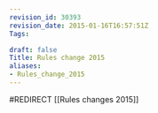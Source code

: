 ```yaml
---
revision_id: 30393
revision_date: 2015-01-16T16:57:51Z
Tags:

draft: false
Title: Rules change 2015
aliases:
- Rules_change_2015
---
```

#REDIRECT [[Rules changes 2015]]